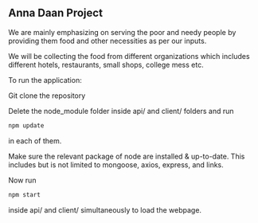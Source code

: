 ## Anna Daan Project

We are mainly emphasizing on serving the poor and needy people by 
providing them food and other necessities as per our inputs.

We will be collecting the food from different organizations which includes  
different hotels, restaurants, small shops, college mess etc.

To run the application:

Git clone the repository

Delete the node_module folder inside api/ and client/ folders and run 

```bash
npm update
```

in each of them.

Make sure the relevant package of node are installed & up-to-date. This 
includes but is not limited to mongoose, axios, express, and links.

Now run

```bash
npm start
```

inside api/ and client/ simultaneously to load the webpage.
